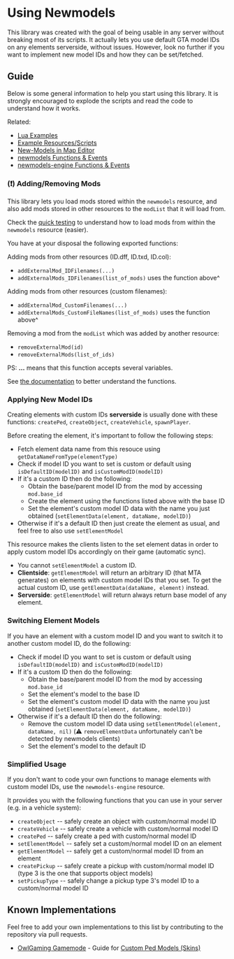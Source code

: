 # Using Newmodels

This library was created with the goal of being usable in any server without breaking most of its scripts. It actually lets you use default GTA model IDs on any elements serverside, without issues. However, look no further if you want to implement new model IDs and how they can be set/fetched.

## Guide

Below is some general information to help you start using this library. It is strongly encouraged to explode the scripts and read the code to understand how it works.

Related:

- [Lua Examples](/.github/docs/EXAMPLES.md)
- [Example Resources/Scripts](/[examples])
- [New-Models in Map Editor](/.github/docs/custom_editor/README.md)
- [newmodels Functions & Events](/.github/docs/newmodels/FUNCS_EVENTS.md)
- [newmodels-engine Functions & Events](/.github/docs/newmodels-engine/FUNCS_EVENTS.md)

### (❗) Adding/Removing Mods

This library lets you load mods stored within the `newmodels` resource, and also add mods stored in other resources to the `modList` that it will load from.

Check the [quick testing](#quick-testing) to understand how to load mods from within the `newmodels` resource (easier).

You have at your disposal the following exported functions:

Adding mods from other resources (ID.dff, ID.txd, ID.col):

- `addExternalMod_IDFilenames(...)`
- `addExternalMods_IDFilenames(list_of_mods)` uses the function above^

Adding mods from other resources (custom filenames):

- `addExternalMod_CustomFilenames(...)`
- `addExternalMods_CustomFileNames(list_of_mods)` uses the function above^

Removing a mod from the `modList` which was added by another resource:

- `removeExternalMod(id)`
- `removeExternalMods(list_of_ids)`

PS: **...** means that this function accepts several variables.

See [the documentation](/.github/docs/newmodels/FUNCS_EVENTS.md) to better understand the functions.

### Applying New Model IDs

Creating elements with custom IDs **serverside** is usually done with these functions: `createPed`, `createObject`, `createVehicle`, `spawnPlayer`.

Before creating the element, it's important to follow the following steps:

- Fetch element data name from this resouce using `getDataNameFromType(elementType)`
- Check if model ID you want to set is custom or default using `isDefaultID(modelID)` and `isCustomModID(modelID)`
- If it's a custom ID then do the following:
  - Obtain the base/parent model ID from the mod by accessing `mod.base_id`
  - Create the element using the functions listed above with the base ID
  - Set the element's custom model ID data with the name you just obtained (`setElementData(element, dataName, modelID)`)
- Otherwise if it's a default ID then just create the element as usual, and feel free to also use `setElementModel`

This resource makes the clients listen to the set element datas in order to apply custom model IDs accordingly on their game (automatic sync).

- You cannot `setElementModel` a custom ID.
- **Clientside**: `getElementModel` will return an arbitrary ID (that MTA generates) on elements with custom model IDs that you set. To get the actual custom ID, use `getElementData(dataName, element)` instead.
- **Serverside**: `getElementModel` will return always return base model of any element.

### Switching Element Models

If you have an element with a custom model ID and you want to switch it to another custom model ID, do the following:

- Check if model ID you want to set is custom or default using `isDefaultID(modelID)` and `isCustomModID(modelID)`
- If it's a custom ID then do the following:
  - Obtain the base/parent model ID from the mod by accessing `mod.base_id`
  - Set the element's model to the base ID
  - Set the element's custom model ID data with the name you just obtained (`setElementData(element, dataName, modelID)`)
- Otherwise if it's a default ID then do the following:
  - Remove the custom model ID data using `setElementModel(element, dataName, nil)` (⚠️ `removeElementData` unfortunately can't be detected by newmodels clients)
  - Set the element's model to the default ID

### Simplified Usage

If you don't want to code your own functions to manage elements with custom model IDs, use the `newmodels-engine` resource.

It provides you with the following functions that you can use in your server (e.g. in a vehicle system):

- `createObject` -- safely create an object with custom/normal model ID
- `createVehicle` -- safely create a vehicle with custom/normal model ID
- `createPed` -- safely create a ped with custom/normal model ID
- `setElementModel` -- safely set a custom/normal model ID on an element
- `getElementModel` -- safely get a custom/normal model ID from an element
- `createPickup` -- safely create a pickup with custom/normal model ID (type 3 is the one that supports object models)
- `setPickupType` -- safely change a pickup type 3's model ID to a custom/normal model ID

## Known Implementations

Feel free to add your own implementations to this list by contributing to the repository via pull requests.

- [OwlGaming Gamemode](https://github.com/OwlGamingCommunity/MTA) - Guide for [Custom Ped Models (Skins)](/.github/docs/implementations/OWL_PEDS.md)
